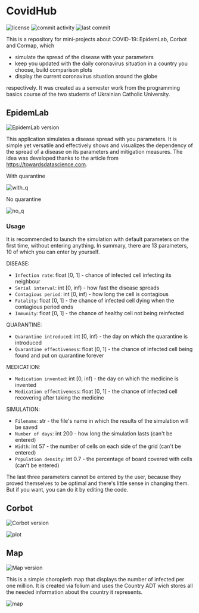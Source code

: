 # CovidHub

![license](https://img.shields.io/github/license/kenticent9/corbot_ua) ![commit activity](https://img.shields.io/github/commit-activity/m/kenticent9/corbot_ua) ![last commit](https://img.shields.io/github/last-commit/kenticent9/corbot_ua)

This is a repository for mini-projects about COVID-19: EpidemLab, Corbot and Cormap, which 
* simulate the spread of the disease with your parameters
* keep you updated with the daily coronavirus situation in a country you choose, build comparison plots
* display the current coronavirus situation around the globe 

respectively. It was created as a semester work from the programming basics course of the two students of Ukrainian Catholic University.

## EpidemLab

![EpidemLab version](https://img.shields.io/badge/version-1.0-informational)

This application simulates a disease spread with you parameters. It is simple yet versatile and effectively shows and visualizes the dependency of the spread of a disease on its parameters and mitigation measures. The idea was developed thanks to the article from https://towardsdatascience.com.

With quarantine

![with_q](https://github.com/kenticent9/corbot_ua/blob/master/images/with_q.gif)

No quarantine

![no_q](https://github.com/kenticent9/corbot_ua/blob/master/images/no_q.gif)

### Usage

It is recommended to launch the simulation with default parameters on the first time, without entering anything. In summary, there are 13 parameters, 10 of which you can enter by yourself.

DISEASE:
* ```Infection rate```: float [0, 1] - chance of infected cell infecting its neighbour
* ```Serial interval```: int [0, inf) - how fast the disease spreads
* ```Contagious period```: int [0, inf) - how long the cell is contagious
* ```Fatality```: float [0, 1] - the chance of infected cell dying when the contagious period ends
* ```Immunity```: float [0, 1] - the chance of healthy cell not being reinfected

QUARANTINE:
* ```Quarantine introduced```: int [0, inf) - the day on which the quarantine is introduced
* ```Quarantine effectiveness```: float [0, 1] - the chance of infected cell being found and put on quarantine forever

MEDICATION:
* ```Medication invented```: int [0, inf) - the day on which the medicine is invented
* ```Medication effectiveness```: float [0, 1] - the chance of infected cell recovering after taking the medicine

SIMULATION:
* ```Filename```: str - the file's name in which the results of the simulation will be saved
* ```Number of days```: int 200 - how long the simulation lasts (can't be entered)
* ```Width```: int 57 - the number of cells on each side of the grid (can't be entered)
* ```Population density```: int 0.7 - the percentage of board covered with cells (can't be entered)

The last three parameters cannot be entered by the user, because they proved themselves to be optimal and there's little sense in changing them. But if you want, you can do it by editing the code.

## Corbot

![Corbot version](https://img.shields.io/badge/version-1.0-informational)

![plot](https://github.com/kenticent9/corbot_ua/blob/master/images/bot.png)

## Map

![Map version](https://img.shields.io/badge/version-1.1-informational)

This is a simple choropleth map that displays the number of infected per one million. It is created via folium and uses the Country ADT wich stores all the needed information about the country it represents.

![map](https://github.com/kenticent9/corbot_ua/blob/master/images/map.png)
